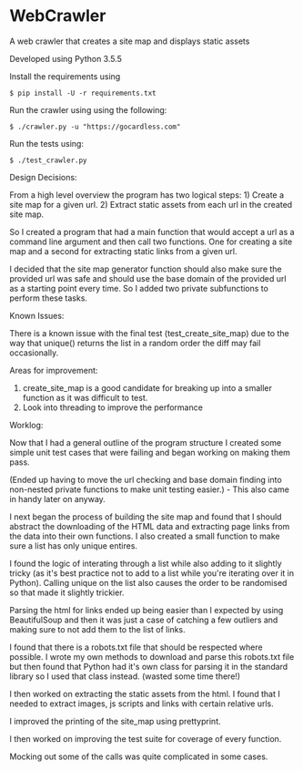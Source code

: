 # WebCrawler
A web crawler that creates a site map and displays static assets

Developed using Python 3.5.5

Install the requirements using

    $ pip install -U -r requirements.txt

Run the crawler using using the following:

    $ ./crawler.py -u "https://gocardless.com"

Run the tests using:

    $ ./test_crawler.py



Design Decisions:

From a high level overview the program has two logical steps:
	1) Create a site map for a given url.
	2) Extract static assets from each url in the created site map.

So I created a program that had a main function that would accept a url as a command line argument and then call two functions. One for creating a site map and a second for extracting static links from a given url.

I decided that the site map generator function should also make sure the provided url was safe and should use the base domain of the provided url as a starting point every time. So I added two private subfunctions to perform these tasks.



Known Issues:

There is a known issue with the final test (test_create_site_map) due to the way that unique() returns the list in a random order the diff may fail occasionally.



Areas for improvement:

1. create_site_map is a good candidate for breaking up into a smaller function as it was difficult to test.
2. Look into threading to improve the performance




Worklog:

Now that I had a general outline of the program structure I created some simple unit test cases that were failing and began working on making them pass.

(Ended up having to move the url checking and base domain finding into non-nested private functions to make unit testing easier.) - This also came in handy later on anyway.

I next began the process of building the site map and found that I should abstract the downloading of the HTML data and extracting page links from the data into their own functions. I also created a small function to make sure a list has only unique entires.

I found the logic of interating through a list while also adding to it slightly tricky (as it's best practice not to add to a list while you're iterating over it in Python). Calling unique on the list also causes the order to be randomised so that made it slightly trickier.

Parsing the html for links ended up being easier than I expected by using BeautifulSoup and then it was just a case of catching a few outliers and making sure to not add them to the list of links.

I found that there is a robots.txt file that should be respected where possible. I wrote my own methods to download and parse this robots.txt file but then found that Python had it's own class for parsing it in the standard library so I used that class instead. (wasted some time there!)

I then worked on extracting the static assets from the html. I found that I needed to extract images, js scripts and links with certain relative urls.

I improved the printing of the site_map using prettyprint.

I then worked on improving the test suite for coverage of every function.

Mocking out some of the calls was quite complicated in some cases.
